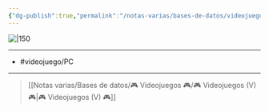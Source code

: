 ```yaml
---
{"dg-publish":true,"permalink":"/notas-varias/bases-de-datos/videojuegos/v-minecraft/"}
---
```



![|150](https://images.igdb.com/igdb/image/upload/t_cover_big/co49x5.jpg)

---

- #videojuego/PC

---

> [[Notas varias/Bases de datos/🎮 Videojuegos 🎮/🎮 Videojuegos (V) 🎮\|🎮 Videojuegos (V) 🎮]]